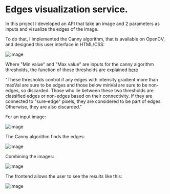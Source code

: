 # Edges visualization service.

In this project I developed an API that take an image and 2 parameters as inputs and visualize the edges of the image.

To do that, I implemented the Canny algorithm, that is available on OpenCV, and designed this user interface in HTML/CSS: 

![image](https://user-images.githubusercontent.com/86535567/169723679-dcf91a7f-4a3f-4f10-b51e-8220cd5e96f8.png)


Where "Min value" and "Max value" are inputs for the canny algorithm thresholds, the function of these thresholds are explained [here](https://docs.opencv.org/4.x/da/d22/tutorial_py_canny.html) 

"These thresholds control if any edges with intensity gradient more than maxVal are sure to be edges and those below minVal are sure to be non-edges, so discarded. Those who lie between these two thresholds are classified edges or non-edges based on their connectivity. If they are connected to "sure-edge" pixels, they are considered to be part of edges. Otherwise, they are also discarded."

For an input image: 

![image](https://user-images.githubusercontent.com/86535567/169723974-6e43f8fa-9782-4c06-8ec7-a59b1a0295fa.png)

The Canny algorithm finds the edges: 

![image](https://user-images.githubusercontent.com/86535567/169724239-3cfa7799-16a9-42c0-b903-249818338086.png)

Combining the images: 

![image](https://user-images.githubusercontent.com/86535567/169724445-9c3d935e-ef72-4091-83d6-b13531669838.png)


The frontend allows the user to see the results like this: 

![image](https://user-images.githubusercontent.com/86535567/169724482-130e3de3-07bf-4e8a-b5a4-bbabf59ee62f.png)




